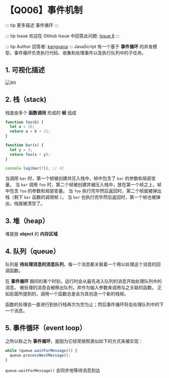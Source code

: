 # 【Q006】事件机制

::: tip 更多描述
事件循环
:::

::: tip Issue
欢迎在 Gtihub Issue 中回答此问题: [Issue 6](https://github.com/kangyana/daily-question/issues/6)
:::

::: tip Author
回答者: [kangyana](https://github.com/kangyana)
:::
JavaScript 有一个基于 **事件循环** 的并发模型，事件循环负责执行代码、收集和处理事件以及执行队列中的子任务。

## 1. 可视化描述
![Alt](https://developer.mozilla.org/en-US/docs/Web/JavaScript/EventLoop/the_javascript_runtime_environment_example.svg)

## 2. 栈（stack)
栈是由多个 **函数调用** 形成的 **帧** 组成

```javascript
function foo(b) {
  let a = 10;
  return a + b + 11;
}

function bar(x) {
  let y = 3;
  return foo(x * y);
}

console.log(bar(7)); // 42
```

当调用 `bar` 时，第一个帧被创建并压入栈中，帧中包含了 `bar` 的参数和局部变量。
当 `bar` 调用 `foo` 时，第二个帧被创建并被压入栈中，放在第一个帧之上，帧中包含 `foo` 的参数和局部变量。
当 `foo` 执行完毕然后返回时，第二个帧就被弹出栈（剩下 `bar` 函数的调用帧 ）。
当 `bar` 也执行完毕然后返回时，第一个帧也被弹出，栈就被清空了。

## 3. 堆（heap）
堆是放 **object** 的 **内存区域**

## 4. 队列（queue）
队列是 **待处理消息的消息队列**，每一个消息都关联着一个用以处理这个消息的回调函数。

在 **事件循环** 期间的某个时刻，运行时会从最先进入队列的消息开始处理队列中的消息。
被处理的消息会被移出队列，并作为输入参数来调用与之关联的函数。
正如前面所提到的，调用一个函数总是会为其创造一个新的栈帧。

函数的处理会一直进行到执行栈再次为空为止；然后事件循环将会处理队列中的下一个消息。

## 5. 事件循环（event loop）
之所以称之为 **事件循环**，是因为它经常按照类似如下的方式来被实现：

```javascript
while (queue.waitForMessage()) {
  queue.processNextMessage();
}
```

`queue.waitForMessage()` 会同步地等待消息到达 
